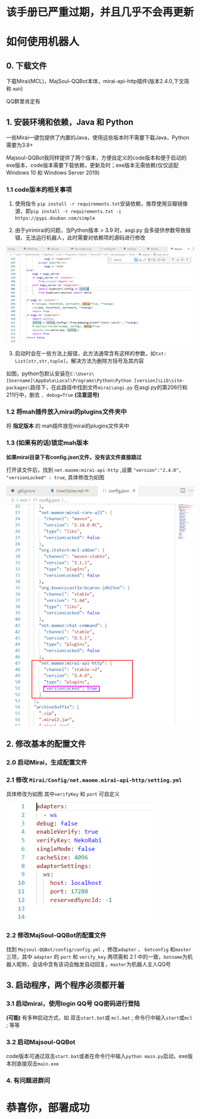 # 该手册已严重过期，并且几乎不会再更新

# 如何使用机器人

## 0. 下载文件

下载Mirai(MCL)，MajSoul-QQBot本体，mirai-api-http插件(版本2.4.0,下文简称 `mah`)

QQ群里肯定有


## 1. 安装环境和依赖，Java 和 Python
一些Mirai一键包提供了内置的Java，使用这些版本时不需要下载Java，Python需要为3.8+

Majsoul-QQBot我同样提供了两个版本，方便自定义的code版本和便于启动的exe版本，code版本需要下载依赖，更新及时；exe版本无需依赖(仅仅适配Windows 10 和 Windows Server 2019)

### 1.1 code版本的相关事项

1. 使用指令 `pip install -r requirements.txt`安装依赖，推荐使用豆瓣镜像源，即`pip install -r requirements.txt -i https://pypi.douban.com/simple`

2. 由于yirimirai的问题，当Python版本 > 3.9 时，asgi.py 会多提供参数导致报错，无法运行机器人，此时需要对依赖项的源码进行修改

![如何修改](yirimirai-code-change.png)

3. 启动时会在一些方法上报错，此方法通常含有这样的参数，如`txt: List[str,str,tuple]`，解决方法为删除方括号及其内容

如图，python包默认安装在`C:\Users\[Username]\AppData\Local\Programs\Python\Python [version]\Lib\site-packages\`路径下，在此路径中找到文件`mirai\asgi.py`
在asgi.py的第206行和211行中，删去 `, debug=True` **(注意逗号)**

### 1.2 将mah插件放入mirai的plugins文件夹中
将 **指定版本** 的 mah插件放在mirai的plugins文件夹中

### 1.3 (如果有的话)锁定mah版本
**如果mirai目录下有config.json文件，没有该文件直接跳过**

打开该文件后，找到 `net.maome:mirai-api-http` ,设置 `"version":"2.4.0", "versionLocked" : true`,
具体修改为如图

![锁定版本](./lock-version.png)

## 2. 修改基本的配置文件

### 2.0 启动Mirai，生成配置文件

### 2.1 修改 `Mirai/Config/net.maome.mirai-api-http/setting.yml`

具体修改为如图 
其中`verifyKey` 和 `port` 可自定义

![mahsetting](mah-setting.png)

### 2.2 修改MajSoul-QQBot的配置文件

找到 `Majsoul-QQBot/config/config.yml` ，修改`adapter` 、 `botconfig` 和`master` 三项，其中 `adapter`  的 `port` 和 `verify_key` 两项需和 2.1 中的一致，`botname`为机器人昵称，会话中含有该词会触发自动回复，`master`为机器人主人QQ号

## 3. 启动程序，两个程序必须都开着

### 3.1 启动mirai，使用login QQ号 QQ密码进行登陆
**(可能)** 有多种启动方式，如 
双击`start.bat`或 `mcl.bat` ;
命令行中输入`start`或`mcl` ;
等等

### 3.2 启动Majsoul-QQBot

code版本可通过双击`start.bat`或者在命令行中输入`python main.py`启动，exe版本则直接双击`main.exe`

### 4. 有问题进群问

# 恭喜你，部署成功